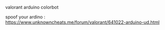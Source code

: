 valorant arduino colorbot

spoof your ardino : https://www.unknowncheats.me/forum/valorant/641022-arduino-ud.html
